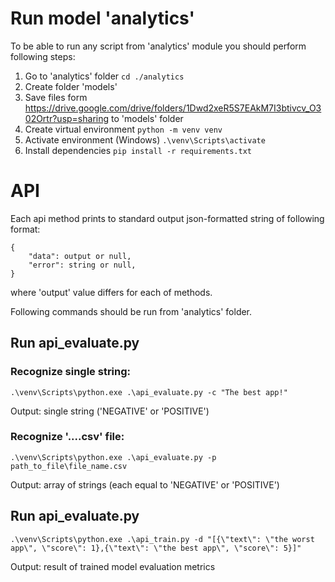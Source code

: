 # Run model 'analytics'
To be able to run any script from 'analytics' module you should perform following steps:
1. Go to 'analytics' folder
```cd ./analytics```
2. Create folder 'models'
3. Save files form https://drive.google.com/drive/folders/1Dwd2xeR5S7EAkM7I3btivcv_O302Ortr?usp=sharing to 'models' folder
4. Create virtual environment
```python -m venv venv```
5. Activate environment (Windows)
```.\venv\Scripts\activate```
6. Install dependencies
```pip install -r requirements.txt```

# API
Each api method prints to standard output json-formatted string of following format:
```
{
    "data": output or null,
    "error": string or null,
}
```
where 'output' value differs for each of methods.

Following commands should be run from 'analytics' folder.
## Run api_evaluate.py
### Recognize single string:
```
.\venv\Scripts\python.exe .\api_evaluate.py -c "The best app!"
```
Output: single string ('NEGATIVE' or 'POSITIVE')
### Recognize '....csv' file:
```
.\venv\Scripts\python.exe .\api_evaluate.py -p path_to_file\file_name.csv
```
Output: array of strings (each equal to 'NEGATIVE' or 'POSITIVE')
## Run api_evaluate.py
```
.\venv\Scripts\python.exe .\api_train.py -d "[{\"text\": \"the worst app\", \"score\": 1},{\"text\": \"the best app\", \"score\": 5}]"
```
Output: result of trained model evaluation metrics